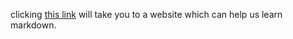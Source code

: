 clicking [this link](https://www.markdownguide.org/basic-syntax/) will take you to a website which can help us learn markdown.
